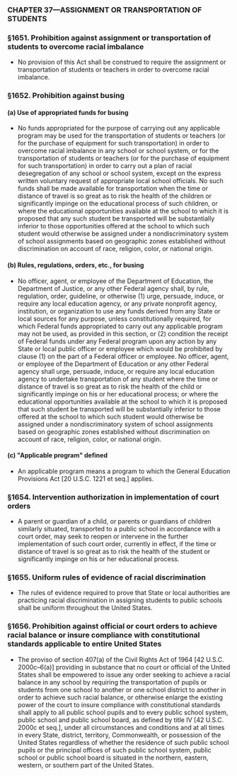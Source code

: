 ### **CHAPTER 37—ASSIGNMENT OR TRANSPORTATION OF STUDENTS**

### §1651. Prohibition against assignment or transportation of students to overcome racial imbalance
* No provision of this Act shall be construed to require the assignment or transportation of students or teachers in order to overcome racial imbalance.

### §1652. Prohibition against busing
#### (a) Use of appropriated funds for busing
* No funds appropriated for the purpose of carrying out any applicable program may be used for the transportation of students or teachers (or for the purchase of equipment for such transportation) in order to overcome racial imbalance in any school or school system, or for the transportation of students or teachers (or for the purchase of equipment for such transportation) in order to carry out a plan of racial desegregation of any school or school system, except on the express written voluntary request of appropriate local school officials. No such funds shall be made available for transportation when the time or distance of travel is so great as to risk the health of the children or significantly impinge on the educational process of such children, or where the educational opportunities available at the school to which it is proposed that any such student be transported will be substantially inferior to those opportunities offered at the school to which such student would otherwise be assigned under a nondiscriminatory system of school assignments based on geographic zones established without discrimination on account of race, religion, color, or national origin.

#### (b) Rules, regulations, orders, etc., for busing
* No officer, agent, or employee of the Department of Education, the Department of Justice, or any other Federal agency shall, by rule, regulation, order, guideline, or otherwise (1) urge, persuade, induce, or require any local education agency, or any private nonprofit agency, institution, or organization to use any funds derived from any State or local sources for any purpose, unless constitutionally required, for which Federal funds appropriated to carry out any applicable program may not be used, as provided in this section, or (2) condition the receipt of Federal funds under any Federal program upon any action by any State or local public officer or employee which would be prohibited by clause (1) on the part of a Federal officer or employee. No officer, agent, or employee of the Department of Education or any other Federal agency shall urge, persuade, induce, or require any local education agency to undertake transportation of any student where the time or distance of travel is so great as to risk the health of the child or significantly impinge on his or her educational process; or where the educational opportunities available at the school to which it is proposed that such student be transported will be substantially inferior to those offered at the school to which such student would otherwise be assigned under a nondiscriminatory system of school assignments based on geographic zones established without discrimination on account of race, religion, color, or national origin.

#### (c) "Applicable program" defined
* An applicable program means a program to which the General Education Provisions Act [20 U.S.C. 1221 et seq.] applies.

### §1654. Intervention authorization in implementation of court orders
* A parent or guardian of a child, or parents or guardians of children similarly situated, transported to a public school in accordance with a court order, may seek to reopen or intervene in the further implementation of such court order, currently in effect, if the time or distance of travel is so great as to risk the health of the student or significantly impinge on his or her educational process.

### §1655. Uniform rules of evidence of racial discrimination
* The rules of evidence required to prove that State or local authorities are practicing racial discrimination in assigning students to public schools shall be uniform throughout the United States.

### §1656. Prohibition against official or court orders to achieve racial balance or insure compliance with constitutional standards applicable to entire United States
* The proviso of section 407(a) of the Civil Rights Act of 1964 [42 U.S.C. 2000c–6(a)] providing in substance that no court or official of the United States shall be empowered to issue any order seeking to achieve a racial balance in any school by requiring the transportation of pupils or students from one school to another or one school district to another in order to achieve such racial balance, or otherwise enlarge the existing power of the court to insure compliance with constitutional standards shall apply to all public school pupils and to every public school system, public school and public school board, as defined by title IV [42 U.S.C. 2000c et seq.], under all circumstances and conditions and at all times in every State, district, territory, Commonwealth, or possession of the United States regardless of whether the residence of such public school pupils or the principal offices of such public school system, public school or public school board is situated in the northern, eastern, western, or southern part of the United States.